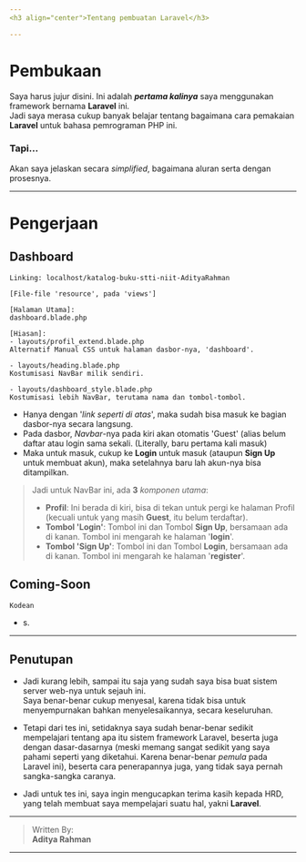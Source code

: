 ```yaml
---
<h3 align="center">Tentang pembuatan Laravel</h3>

---
```

# Pembukaan
Saya harus jujur disini. Ini adalah ***pertama kalinya*** saya menggunakan framework bernama **Laravel** ini. <br>
Jadi saya merasa cukup banyak belajar tentang bagaimana cara pemakaian **Laravel** untuk bahasa pemrograman PHP ini.

### Tapi...
Akan saya jelaskan secara *simplified*, bagaimana aluran serta dengan prosesnya.

---
# Pengerjaan

## Dashboard
```
Linking: localhost/katalog-buku-stti-niit-AdityaRahman

[File-file 'resource', pada 'views']

[Halaman Utama]:
dashboard.blade.php

[Hiasan]:
- layouts/profil_extend.blade.php
Alternatif Manual CSS untuk halaman dasbor-nya, 'dashboard'.

- layouts/heading.blade.php
Kostumisasi NavBar milik sendiri.

- layouts/dashboard_style.blade.php
Kostumisasi lebih NavBar, terutama nama dan tombol-tombol.
```
- Hanya dengan '*link seperti di atas*', maka sudah bisa masuk ke bagian dasbor-nya secara langsung.
- Pada dasbor, *Navbar*-nya pada kiri akan otomatis 'Guest' (alias belum daftar atau login sama sekali. (Literally, baru pertama kali masuk)
- Maka untuk masuk, cukup ke **Login** untuk masuk (ataupun **Sign Up** untuk membuat akun), maka setelahnya baru lah akun-nya bisa ditampilkan.

> Jadi untuk NavBar ini, ada **3** *komponen utama*:
> - **Profil**: Ini berada di kiri, bisa di tekan untuk pergi ke halaman Profil (kecuali untuk yang masih **Guest**, itu belum terdaftar).
> - **Tombol 'Login'**: Tombol ini dan Tombol **Sign Up**, bersamaan ada di kanan. Tombol ini mengarah ke halaman '**login**'.
> - **Tombol 'Sign Up'**: Tombol ini dan Tombol **Login**, bersamaan ada di kanan. Tombol ini mengarah ke halaman '**register**'.

## Coming-Soon
```
Kodean
```
- s.

---
## Penutupan

- Jadi kurang lebih, sampai itu saja yang sudah saya bisa buat sistem server web-nya untuk sejauh ini. <br>
Saya benar-benar cukup menyesal, karena tidak bisa untuk menyempurnakan bahkan menyelesaikannya, secara keseluruhan.

- Tetapi dari tes ini, setidaknya saya sudah benar-benar sedikit mempelajari tentang apa itu sistem framework Laravel, beserta juga dengan dasar-dasarnya (meski memang sangat sedikit yang saya pahami seperti yang diketahui. Karena benar-benar *pemula* pada Laravel ini), beserta cara penerapannya juga, yang tidak saya pernah sangka-sangka caranya.

- Jadi untuk tes ini, saya ingin mengucapkan terima kasih kepada HRD, yang telah membuat saya mempelajari suatu hal, yakni **Laravel**.

---

> Written By: <br>
> **Aditya Rahman**

---
